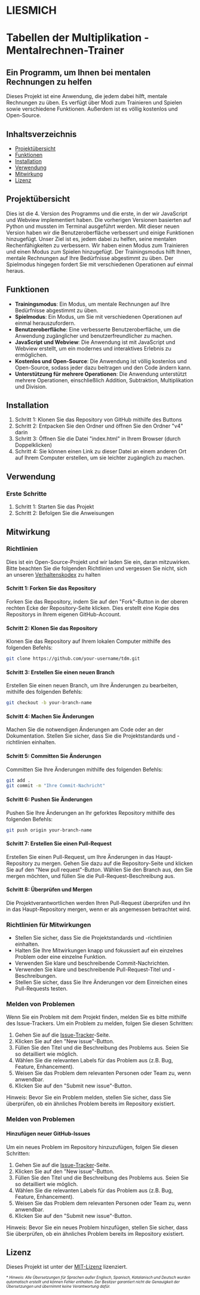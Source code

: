 # LIESMICH

Tabellen der Multiplikation - Mentalrechnen-Trainer
================

Ein Programm, um Ihnen bei mentalen Rechnungen zu helfen
-------------------

Dieses Projekt ist eine Anwendung, die jedem dabei hilft, mentale Rechnungen zu üben. Es verfügt über Modi zum Trainieren und Spielen sowie verschiedene Funktionen. Außerdem ist es völlig kostenlos und Open-Source.

Inhaltsverzeichnis
-----------------

* [Projektübersicht](#projektübersicht)
* [Funktionen](#funktionen)
* [Installation](#installation)
* [Verwendung](#verwendung)
* [Mitwirkung](#mitwirkung)
* [Lizenz](#lizenz)

Projektübersicht
----------------

Dies ist die 4. Version des Programms und die erste, in der wir JavaScript und Webview implementiert haben. Die vorherigen Versionen basierten auf Python und mussten im Terminal ausgeführt werden. Mit dieser neuen Version haben wir die Benutzeroberfläche verbessert und einige Funktionen hinzugefügt. Unser Ziel ist es, jedem dabei zu helfen, seine mentalen Rechenfähigkeiten zu verbessern. Wir haben einen Modus zum Trainieren und einen Modus zum Spielen hinzugefügt. Der Trainingsmodus hilft Ihnen, mentale Rechnungen auf Ihre Bedürfnisse abgestimmt zu üben. Der Spielmodus hingegen fordert Sie mit verschiedenen Operationen auf einmal heraus.

Funktionen
--------
* **Trainingsmodus**: Ein Modus, um mentale Rechnungen auf Ihre Bedürfnisse abgestimmt zu üben.
* **Spielmodus**: Ein Modus, um Sie mit verschiedenen Operationen auf einmal herauszufordern.
* **Benutzeroberfläche**: Eine verbesserte Benutzeroberfläche, um die Anwendung zugänglicher und benutzerfreundlicher zu machen.
* **JavaScript und Webview**: Die Anwendung ist mit JavaScript und Webview erstellt, um ein modernes und interaktives Erlebnis zu ermöglichen.
* **Kostenlos und Open-Source**: Die Anwendung ist völlig kostenlos und Open-Source, sodass jeder dazu beitragen und den Code ändern kann.
* **Unterstützung für mehrere Operationen**: Die Anwendung unterstützt mehrere Operationen, einschließlich Addition, Subtraktion, Multiplikation und Division.
<!-- * **Anpassbare Schwierigkeit**: Die Anwendung ermöglicht es Benutzern, die Schwierigkeitsstufe der Rechnungen anzupassen, sodass sie für Benutzer aller Altersgruppen und Fähigkeiten geeignet ist. -->
<!-- * **Punktestand**: Die Anwendung verfolgt den Punktestand und den Fortschritt des Benutzers, um ein Gefühl der Leistung und Motivation zu verbessern. -->

Installation
------------

1. Schritt 1: Klonen Sie das Repository von GitHub mithilfe des Buttons
2. Schritt 2: Entpacken Sie den Ordner und öffnen Sie den Ordner "v4" darin
3. Schritt 3: Öffnen Sie die Datei "index.html" in Ihrem Browser (durch Doppelklicken)
4. Schritt 4: Sie können einen Link zu dieser Datei an einem anderen Ort auf Ihrem Computer erstellen, um sie leichter zugänglich zu machen.

Verwendung
-----

### Erste Schritte

1. Schritt 1: Starten Sie das Projekt
2. Schritt 2: Befolgen Sie die Anweisungen

Mitwirkung
------------

### Richtlinien

Dies ist ein Open-Source-Projekt und wir laden Sie ein, daran mitzuwirken. Bitte beachten Sie die folgenden Richtlinien und vergessen Sie nicht, sich an unseren [Verhaltenskodex](https://github.com/TdM/blob/main/CODE_OF_CONDUCT.md) zu halten

#### Schritt 1: Forken Sie das Repository

Forken Sie das Repository, indem Sie auf den "Fork"-Button in der oberen rechten Ecke der Repository-Seite klicken. Dies erstellt eine Kopie des Repositorys in Ihrem eigenen GitHub-Account.

#### Schritt 2: Klonen Sie das Repository

Klonen Sie das Repository auf Ihrem lokalen Computer mithilfe des folgenden Befehls:

```bash
git clone https://github.com/your-username/tdm.git
```

#### Schritt 3: Erstellen Sie einen neuen Branch

Erstellen Sie einen neuen Branch, um Ihre Änderungen zu bearbeiten, mithilfe des folgenden Befehls:

```bash
git checkout -b your-branch-name
```

#### Schritt 4: Machen Sie Änderungen

Machen Sie die notwendigen Änderungen am Code oder an der Dokumentation. Stellen Sie sicher, dass Sie die Projektstandards und -richtlinien einhalten.

#### Schritt 5: Committen Sie Änderungen

Committen Sie Ihre Änderungen mithilfe des folgenden Befehls:

```bash
git add .
git commit -m "Ihre Commit-Nachricht"
```

#### Schritt 6: Pushen Sie Änderungen

Pushen Sie Ihre Änderungen an Ihr geforktes Repository mithilfe des folgenden Befehls:

```bash
git push origin your-branch-name
```

#### Schritt 7: Erstellen Sie einen Pull-Request

Erstellen Sie einen Pull-Request, um Ihre Änderungen in das Haupt-Repository zu mergen. Gehen Sie dazu auf die Repository-Seite und klicken Sie auf den "New pull request"-Button. Wählen Sie den Branch aus, den Sie mergen möchten, und füllen Sie die Pull-Request-Beschreibung aus.

#### Schritt 8: Überprüfen und Mergen

Die Projektverantwortlichen werden Ihren Pull-Request überprüfen und ihn in das Haupt-Repository mergen, wenn er als angemessen betrachtet wird.

### Richtlinien für Mitwirkungen

* Stellen Sie sicher, dass Sie die Projektstandards und -richtlinien einhalten.
* Halten Sie Ihre Mitwirkungen knapp und fokussiert auf ein einzelnes Problem oder eine einzelne Funktion.
* Verwenden Sie klare und beschreibende Commit-Nachrichten.
* Verwenden Sie klare und beschreibende Pull-Request-Titel und -Beschreibungen.
* Stellen Sie sicher, dass Sie Ihre Änderungen vor dem Einreichen eines Pull-Requests testen.

### Melden von Problemen

Wenn Sie ein Problem mit dem Projekt finden, melden Sie es bitte mithilfe des Issue-Trackers. Um ein Problem zu melden, folgen Sie diesen Schritten:

1. Gehen Sie auf die [Issue-Tracker](https://github.com/joanalnu/tdm/issues)-Seite.
2. Klicken Sie auf den "New issue"-Button.
3. Füllen Sie den Titel und die Beschreibung des Problems aus. Seien Sie so detailliert wie möglich.
4. Wählen Sie die relevanten Labels für das Problem aus (z.B. Bug, Feature, Enhancement).
5. Weisen Sie das Problem dem relevanten Personen oder Team zu, wenn anwendbar.
6. Klicken Sie auf den "Submit new issue"-Button.

Hinweis: Bevor Sie ein Problem melden, stellen Sie sicher, dass Sie überprüfen, ob ein ähnliches Problem bereits im Repository existiert.

### Melden von Problemen
#### Hinzufügen neuer GitHub-Issues

Um ein neues Problem im Repository hinzuzufügen, folgen Sie diesen Schritten:

1. Gehen Sie auf die [Issue-Tracker](https://github.com/joanalnu/tdm/issues)-Seite.
2. Klicken Sie auf den "New issue"-Button.
3. Füllen Sie den Titel und die Beschreibung des Problems aus. Seien Sie so detailliert wie möglich.
4. Wählen Sie die relevanten Labels für das Problem aus (z.B. Bug, Feature, Enhancement).
5. Weisen Sie das Problem dem relevanten Personen oder Team zu, wenn anwendbar.
6. Klicken Sie auf den "Submit new issue"-Button.

Hinweis: Bevor Sie ein neues Problem hinzufügen, stellen Sie sicher, dass Sie überprüfen, ob ein ähnliches Problem bereits im Repository existiert.

Lizenz
-------

Dieses Projekt ist unter der [MIT-Lizenz](https://github.com/joanalnu/tdm/blob/main/LICENSE.md) lizenziert.

<font size="1">* *Hinweis: Alle Übersetzungen für Sprachen außer Englisch, Spanisch, Katalanisch und Deutsch wurden automatisch erstellt und können Fehler enthalten. Der Besitzer garantiert nicht die Genauigkeit der Übersetzungen und übernimmt keine Verantwortung dafür.* </font>
